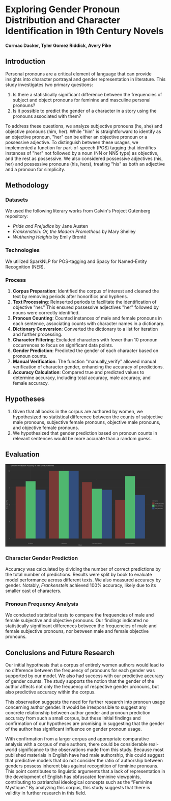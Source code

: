 # Exploring Gender Pronoun Distribution and Character Identification in 19th Century Novels
#### Cormac Dacker, Tyler Gomez Riddick, Avery Pike

## Introduction

Personal pronouns are a critical element of language that can provide insights into character portrayal and gender representation in literature. This study investigates two primary questions:
1. Is there a statistically significant difference between the frequencies of subject and object pronouns for feminine and masculine personal pronouns?
2. Is it possible to predict the gender of a character in a story using the pronouns associated with them?

To address these questions, we analyze subjective pronouns (he, she) and objective pronouns (him, her). While "him" is straightforward to identify as an objective pronoun, "her" can be either an objective pronoun or a possessive adjective. To distinguish between these usages, we implemented a function for part-of-speech (POS) tagging that identifies instances of "her" not followed by a noun (NN or NNS type) as objective, and the rest as possessive. We also considered possessive adjectives (his, her) and possessive pronouns (his, hers), treating "his" as both an adjective and a pronoun for simplicity.

## Methodology

### Datasets

We used the following literary works from Calvin's Project Gutenberg repository:
- *Pride and Prejudice* by Jane Austen
- *Frankenstein: Or, the Modern Prometheus* by Mary Shelley
- *Wuthering Heights* by Emily Brontë

### Technologies

We utilized SparkNLP for POS-tagging and Spacy for Named-Entity Recognition (NER).

### Process

1. **Corpus Preparation**: Identified the corpus of interest and cleaned the text by removing periods after honorifics and hyphens.
2. **Text Processing**: Reinserted periods to facilitate the identification of objective "her." This ensured possessive adjectives "her" followed by nouns were correctly identified.
3. **Pronoun Counting**: Counted instances of male and female pronouns in each sentence, associating counts with character names in a dictionary.
4. **Dictionary Conversion**: Converted the dictionary to a list for iteration and further processing.
5. **Character Filtering**: Excluded characters with fewer than 10 pronoun occurrences to focus on significant data points.
6. **Gender Prediction**: Predicted the gender of each character based on pronoun counts.
7. **Manual Verification**: The function "manually_verify" allowed manual verification of character gender, enhancing the accuracy of predictions.
8. **Accuracy Calculation**: Compared true and predicted values to determine accuracy, including total accuracy, male accuracy, and female accuracy.

## Hypotheses

1. Given that all books in the corpus are authored by women, we hypothesized no statistical difference between the counts of subjective male pronouns, subjective female pronouns, objective male pronouns, and objective female pronouns.
2. We hypothesized that gender prediction based on pronoun counts in relevant sentences would be more accurate than a random guess.

## Evaluation

![Gender Prediction Accuracy](plot.png)


### Character Gender Prediction

Accuracy was calculated by dividing the number of correct predictions by the total number of predictions. Results were split by book to evaluate model performance across different texts. We also measured accuracy by gender. Notably, *Frankenstein* achieved 100% accuracy, likely due to its smaller cast of characters.

### Pronoun Frequency Analysis

We conducted statistical tests to compare the frequencies of male and female subjective and objective pronouns. Our findings indicated no statistically significant differences between the frequencies of male and female subjective pronouns, nor between male and female objective pronouns.

## Conclusions and Future Research

Our initial hypothesis that a corpus of entirely women authors would lead to no difference between the frequency of pronouns for each gender was supported by our model. We also had success with our predictive accuracy of gender counts. The study supports the notion that the gender of the author affects not only the frequency of respective gender pronouns, but also predictive accuracy within the corpus.

This observation suggests the need for further research into pronoun usage concerning author gender. It would be irresponsible to suggest any concrete relationship between author gender and pronoun prediction accuracy from such a small corpus, but these initial findings and confirmation of our hypotheses are promising in suggesting that the gender of the author has significant influence on gender pronoun usage.

With confirmation from a larger corpus and appropriate comparative analysis with a corpus of male authors, there could be considerable real-world significance to the observations made from this study. Because most published materials in English have had male authorship, this could suggest that predictive models that do not consider the ratio of authorship between genders possess inherent bias against recognition of feminine pronouns. This point contributes to linguistic arguments that a lack of representation in the development of English has obfuscated feminine viewpoints, contributing to patriarchal ideological concepts such as the “Feminine Mystique.” By analyzing this corpus, this study suggests that there is validity in further research in this field.